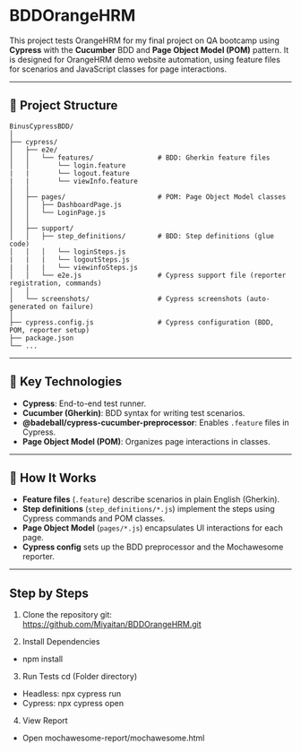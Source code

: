 # BDDOrangeHRM

This project tests OrangeHRM for my final project on QA bootcamp using **Cypress** with the **Cucumber** BDD and **Page Object Model (POM)** pattern.
It is designed for OrangeHRM demo website automation, using feature files for scenarios and JavaScript classes for page interactions.

---

## 📁 Project Structure

```
BinusCypressBDD/
│
├── cypress/
│   ├── e2e/
│   │   └── features/                # BDD: Gherkin feature files
│   │       └── login.feature
|   |       └── logout.feature
|   |       └── viewInfo.feature
│   │
│   ├── pages/                       # POM: Page Object Model classes
│   │   ├── DashboardPage.js
│   │   └── LoginPage.js
│   │
│   ├── support/
│   │   ├── step_definitions/        # BDD: Step definitions (glue code)
│   │   │   └── loginSteps.js
|   |   |   └── logoutSteps.js
|   |   |   └── viewinfoSteps.js
│   │   └── e2e.js                   # Cypress support file (reporter registration, commands)
│   │
│   └── screenshots/                 # Cypress screenshots (auto-generated on failure)
│
├── cypress.config.js                # Cypress configuration (BDD, POM, reporter setup)
├── package.json
└── ...
```

---

## 🧩 Key Technologies

- **Cypress**: End-to-end test runner.
- **Cucumber (Gherkin)**: BDD syntax for writing test scenarios.
- **@badeball/cypress-cucumber-preprocessor**: Enables `.feature` files in Cypress.
- **Page Object Model (POM)**: Organizes page interactions in classes.

---

## 🚦 How It Works

- **Feature files** (`.feature`) describe scenarios in plain English (Gherkin).
- **Step definitions** (`step_definitions/*.js`) implement the steps using Cypress commands and POM classes.
- **Page Object Model** (`pages/*.js`) encapsulates UI interactions for each page.
- **Cypress config** sets up the BDD preprocessor and the Mochawesome reporter.

---

## Step by Steps

1. Clone the repository
git: https://github.com/Miyaitan/BDDOrangeHRM.git

2. Install Dependencies
- npm install

3. Run Tests
cd (Folder directory)
- Headless: npx cypress run
- Cypress: npx cypress open

4. View Report
- Open mochawesome-report/mochawesome.html
